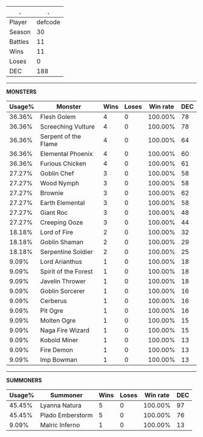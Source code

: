 .|.
|-|-
Player|defcode
Season|30
Battles|11
Wins|11
Loses|0
DEC|188

---
**MONSTERS**

Usage%|Monster|Wins|Loses|Win rate|DEC|
-|-|-|-|-|-|
36.36%|Flesh Golem|4|0|100.00%|78|
36.36%|Screeching Vulture|4|0|100.00%|78|
36.36%|Serpent of the Flame|4|0|100.00%|64|
36.36%|Elemental Phoenix|4|0|100.00%|60|
36.36%|Furious Chicken|4|0|100.00%|61|
27.27%|Goblin Chef|3|0|100.00%|58|
27.27%|Wood Nymph|3|0|100.00%|58|
27.27%|Brownie|3|0|100.00%|62|
27.27%|Earth Elemental|3|0|100.00%|58|
27.27%|Giant Roc|3|0|100.00%|48|
27.27%|Creeping Ooze|3|0|100.00%|44|
18.18%|Lord of Fire|2|0|100.00%|32|
18.18%|Goblin Shaman|2|0|100.00%|29|
18.18%|Serpentine Soldier|2|0|100.00%|25|
9.09%|Lord Arianthus|1|0|100.00%|18|
9.09%|Spirit of the Forest|1|0|100.00%|18|
9.09%|Javelin Thrower|1|0|100.00%|18|
9.09%|Goblin Sorcerer|1|0|100.00%|16|
9.09%|Cerberus|1|0|100.00%|16|
9.09%|Pit Ogre|1|0|100.00%|16|
9.09%|Molten Ogre|1|0|100.00%|15|
9.09%|Naga Fire Wizard|1|0|100.00%|15|
9.09%|Kobold Miner|1|0|100.00%|13|
9.09%|Fire Demon|1|0|100.00%|13|
9.09%|Imp Bowman|1|0|100.00%|13|

---
**SUMMONERS**

Usage%|Summoner|Wins|Loses|Win rate|DEC|
-|-|-|-|-|-|
45.45%|Lyanna Natura|5|0|100.00%|97|
45.45%|Plado Emberstorm|5|0|100.00%|76|
9.09%|Malric Inferno|1|0|100.00%|13|
